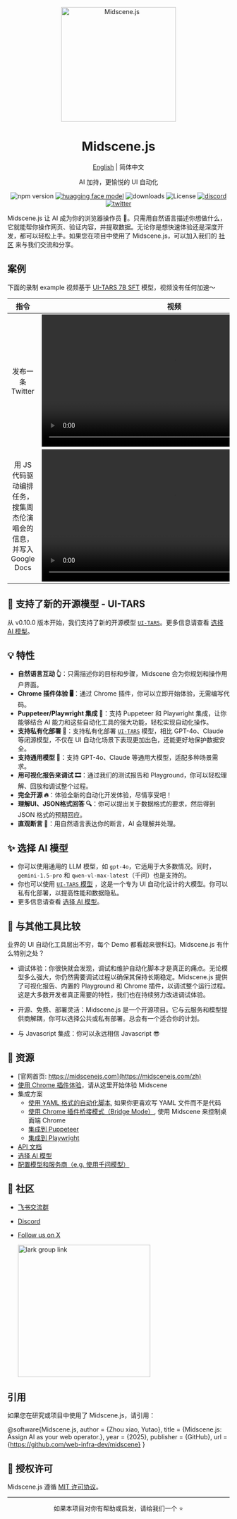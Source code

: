 <p align="center">
  <img alt="Midscene.js"  width="260" src="https://github.com/user-attachments/assets/f60de3c1-dd6f-4213-97a1-85bf7c6e79e4">
</p>

<h1 align="center">Midscene.js</h1>
<div align="center">

[English](./README.md) | 简体中文

</div>

<p align="center">
  AI 加持，更愉悦的 UI 自动化
</p>

<p align="center">
  <img src="https://img.shields.io/npm/v/@midscene/web?style=flat-square&color=00a8f0" alt="npm version" />
  <a href="https://huggingface.co/bytedance-research/UI-TARS-7B-SFT"><img src="https://img.shields.io/badge/%F0%9F%A4%97-UI%20TARS%20Models-yellow" alt="huagging face model" /></a>
  <img src="https://img.shields.io/npm/dm/@midscene/web.svg?style=flat-square&color=00a8f0" alt="downloads" />
  <img src="https://img.shields.io/badge/License-MIT-blue.svg?style=flat-square&color=00a8f0" alt="License" />
  <a href="https://discord.gg/AFHJBdnn"><img src="https://img.shields.io/discord/1328277792730779648?color=7289DA&label=Discord&logo=discord&logoColor=white" alt="discord" /></a>
  <a href="https://x.com/midscene_ai"><img src="https://img.shields.io/twitter/follow/midscene_ai" alt="twitter" /></a>
</p>

Midscene.js 让 AI 成为你的浏览器操作员 🤖。只需用自然语言描述你想做什么，它就能帮你操作网页、验证内容，并提取数据。无论你是想快速体验还是深度开发，都可以轻松上手。如果您在项目中使用了 Midscene.js，可以加入我们的 [社区](#-community) 来与我们交流和分享。

## 案例

下面的录制 example 视频基于 [UI-TARS 7B SFT](https://huggingface.co/bytedance-research/UI-TARS-7B-SFT) 模型，视频没有任何加速～

| 指令  | 视频 |
| :---:  | :---: |
| 发布一条 Twitter      |    <video src="https://github.com/user-attachments/assets/bb3d695a-fbff-4af1-b6cc-5e967c07ccee" height="300" />    |
| 用 JS 代码驱动编排任务，搜集周杰伦演唱会的信息，并写入 Google Docs   | <video src="https://github.com/user-attachments/assets/75474138-f51f-4c54-b3cf-46d61d059999" height="300" />        |



## 📢 支持了新的开源模型 - UI-TARS

从 v0.10.0 版本开始，我们支持了新的开源模型 [`UI-TARS`](https://github.com/bytedance/ui-tars)。更多信息请查看 [选择 AI 模型](https://midscenejs.com/zh/choose-a-model)。

## 💡 特性

- **自然语言互动 👆**：只需描述你的目标和步骤，Midscene 会为你规划和操作用户界面。
- **Chrome 插件体验 🖥️**：通过 Chrome 插件，你可以立即开始体验，无需编写代码。
- **Puppeteer/Playwright 集成 🔧**：支持 Puppeteer 和 Playwright 集成，让你能够结合 AI 能力和这些自动化工具的强大功能，轻松实现自动化操作。
- **支持私有化部署 🤖**：支持私有化部署 [`UI-TARS`](https://github.com/bytedance/ui-tars) 模型，相比 GPT-4o、Claude 等闭源模型，不仅在 UI 自动化场景下表现更加出色，还能更好地保护数据安全。
- **支持通用模型 🌟**：支持 GPT-4o、Claude 等通用大模型，适配多种场景需求。
- **用可视化报告来调试 🎞️**：通过我们的测试报告和 Playground，你可以轻松理解、回放和调试整个过程。
- **完全开源 🔥**：体验全新的自动化开发体验，尽情享受吧！
- **理解UI、JSON格式回答 🔍**：你可以提出关于数据格式的要求，然后得到 JSON 格式的预期回应。
- **直观断言 🤔**：用自然语言表达你的断言，AI 会理解并处理。

## ✨ 选择 AI 模型 

- 你可以使用通用的 LLM 模型，如 `gpt-4o`，它适用于大多数情况。同时，`gemini-1.5-pro` 和 `qwen-vl-max-latest`（千问）也是支持的。
- 你也可以使用 [`UI-TARS` 模型](https://github.com/bytedance/ui-tars) ，这是一个专为 UI 自动化设计的大模型。你可以私有化部署，以提高性能和数据隐私。
- 更多信息请查看 [选择 AI 模型](https://midscenejs.com/zh/choose-a-model)。

## 👀 与其他工具比较

业界的 UI 自动化工具层出不穷，每个 Demo 都看起来很科幻。Midscene.js 有什么特别之处？

* 调试体验：你很快就会发现，调试和维护自动化脚本才是真正的痛点。无论模型多么强大，你仍然需要调试过程以确保其保持长期稳定。Midscene.js 提供了可视化报告、内置的 Playground 和 Chrome 插件，以调试整个运行过程。这是大多数开发者真正需要的特性，我们也在持续努力改进调试体验。

* 开源、免费、部署灵活：Midscene.js 是一个开源项目。它与云服务和模型提供商解耦，你可以选择公共或私有部署。总会有一个适合你的计划。

* 与 Javascript 集成：你可以永远相信 Javascript 😎

## 📄 资源

* [官网首页: https://midscenejs.com](https://midscenejs.com/zh)
* [使用 Chrome 插件体验](https://midscenejs.com/zh/quick-experience.html)，请从这里开始体验 Midscene 
* 集成方案
  * [使用 YAML 格式的自动化脚本](https://midscenejs.com/zh/automate-with-scripts-in-yaml.html), 如果你更喜欢写 YAML 文件而不是代码
  * [使用 Chrome 插件桥接模式（Bridge Mode）](https://midscenejs.com/zh/bridge-mode-by-chrome-extension.html), 使用 Midscene 来控制桌面端 Chrome 
  * [集成到 Puppeteer](https://midscenejs.com/zh/integrate-with-puppeteer.html)
  * [集成到 Playwright](https://midscenejs.com/zh/integrate-with-playwright.html)
* [API 文档](https://midscenejs.com/zh/api.html)
* [选择 AI 模型](https://midscenejs.com/zh/choose-a-model.html)
* [配置模型和服务商（e.g. 使用千问模型）](https://midscenejs.com/zh/model-provider.html)

## 🤝 社区

* [飞书交流群](https://applink.larkoffice.com/client/chat/chatter/add_by_link?link_token=291q2b25-e913-411a-8c51-191e59aab14d)
* [Discord](https://discord.gg/XEYR3tmZ)
* [Follow us on X](https://x.com/midscene_ai)

  <img src="https://github.com/user-attachments/assets/211b05c9-3ccd-4f52-b798-f3a7f51330ed" alt="lark group link" width="300" />

## 引用

如果您在研究或项目中使用了 Midscene.js，请引用：

@software{Midscene.js,
  author = {Zhou xiao, Yutao},
  title = {Midscene.js: Assign AI as your web operator.},
  year = {2025},
  publisher = {GitHub},
  url = {https://github.com/web-infra-dev/midscene}
}

## 📝 授权许可

Midscene.js 遵循 [MIT 许可协议](https://github.com/web-infra-dev/midscene/blob/main/LICENSE)。


---

<div align="center">
  如果本项目对你有帮助或启发，请给我们一个 ⭐️
</div>
